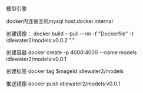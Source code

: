 模型引擎

docker内连宿主机mysql host.docker.internal

创建镜像：
docker build --pull --rm -f "Dockerfile" -t idlewater2/models:v0.0.2 "."

创建容器
docker create -p 4000:4000  --name models  idlewater2/models:v0.0.1

创建标签
docker tag $mageId idlewater2/models

推送镜像
docker push idlewater2/models:v0.0.1